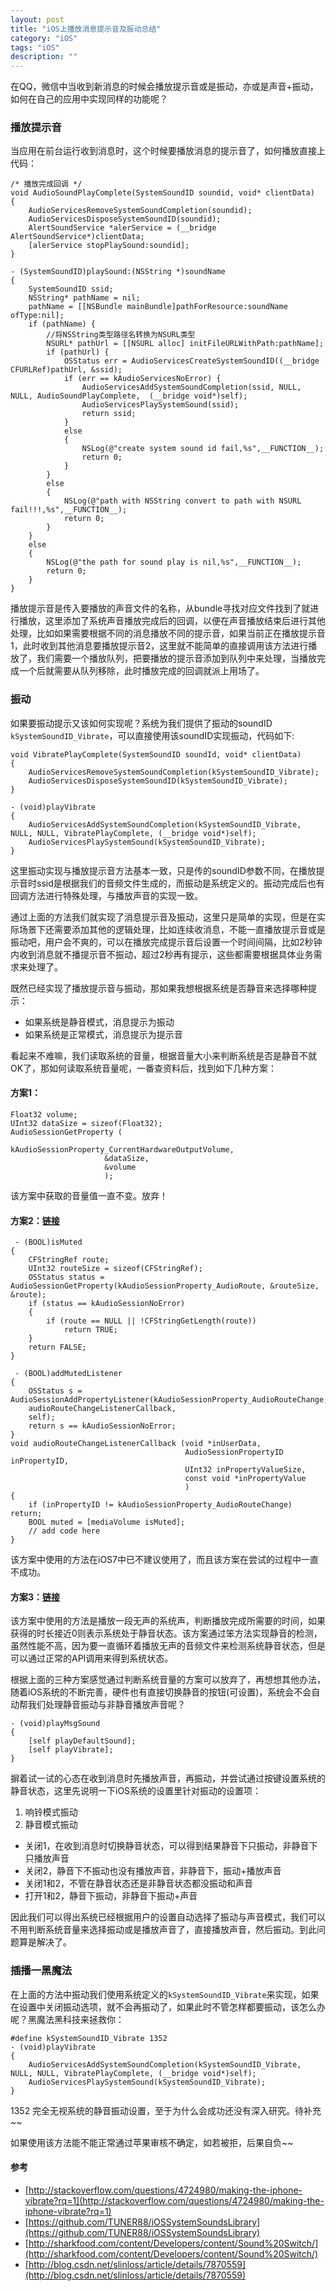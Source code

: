```yaml
---
layout: post
title: "iOS上播放消息提示音及振动总结"
category: "iOS"
tags: "iOS"
description: ""
---
```


在QQ，微信中当收到新消息的时候会播放提示音或是振动，亦或是声音+振动，如何在自己的应用中实现同样的功能呢？

### 播放提示音

当应用在前台运行收到消息时，这个时候要播放消息的提示音了，如何播放直接上代码：

~~~objc
/* 播放完成回调 */
void AudioSoundPlayComplete(SystemSoundID soundid, void* clientData)
{
    AudioServicesRemoveSystemSoundCompletion(soundid);
    AudioServicesDisposeSystemSoundID(soundid);
    AlertSoundService *alerService = (__bridge AlertSoundService*)clientData;
    [alerService stopPlaySound:soundid];
}

- (SystemSoundID)playSound:(NSString *)soundName
{
    SystemSoundID ssid;
    NSString* pathName = nil; 
    pathName = [[NSBundle mainBundle]pathForResource:soundName ofType:nil];
    if (pathName) {
        //将NSString类型路径名转换为NSURL类型
        NSURL* pathUrl = [[NSURL alloc] initFileURLWithPath:pathName];
        if (pathUrl) {
            OSStatus err = AudioServicesCreateSystemSoundID((__bridge CFURLRef)pathUrl, &ssid);
            if (err == kAudioServicesNoError) {
                AudioServicesAddSystemSoundCompletion(ssid, NULL, NULL, AudioSoundPlayComplete,  (__bridge void*)self);
                AudioServicesPlaySystemSound(ssid);
                return ssid;
            }
            else
            {
                NSLog(@"create system sound id fail,%s",__FUNCTION__);
                return 0;
            }
        }
        else
        {
            NSLog(@"path with NSString convert to path with NSURL fail!!!,%s",__FUNCTION__);
            return 0;
        }
    }
    else
    {
        NSLog(@"the path for sound play is nil,%s",__FUNCTION__);
        return 0;
    }
}
~~~

播放提示音是传入要播放的声音文件的名称，从bundle寻找对应文件找到了就进行播放，这里添加了系统声音播放完成后的回调，以便在声音播放结束后进行其他处理，比如如果需要根据不同的消息播放不同的提示音，如果当前正在播放提示音1，此时收到其他消息要播放提示音2，这里就不能简单的直接调用该方法进行播放了，我们需要一个播放队列，把要播放的提示音添加到队列中来处理，当播放完成一个后就需要从队列移除，此时播放完成的回调就派上用场了。

### 振动

如果要振动提示又该如何实现呢？系统为我们提供了振动的soundID `kSystemSoundID_Vibrate`，可以直接使用该soundID实现振动，代码如下:

~~~objc
void VibratePlayComplete(SystemSoundID soundId, void* clientData)
{
    AudioServicesRemoveSystemSoundCompletion(kSystemSoundID_Vibrate);
    AudioServicesDisposeSystemSoundID(kSystemSoundID_Vibrate);
}

- (void)playVibrate
{
    AudioServicesAddSystemSoundCompletion(kSystemSoundID_Vibrate, NULL, NULL, VibratePlayComplete, (__bridge void*)self);
    AudioServicesPlaySystemSound(kSystemSoundID_Vibrate);
}
~~~

这里振动实现与播放提示音方法基本一致，只是传的soundID参数不同，在播放提示音时ssid是根据我们的音频文件生成的，而振动是系统定义的。振动完成后也有回调方法进行特殊处理，与播放声音的实现一致。

通过上面的方法我们就实现了消息提示音及振动，这里只是简单的实现，但是在实际场景下还需要添加其他的逻辑处理，比如连续收消息，不能一直播放提示音或是振动吧，用户会不爽的，可以在播放完成提示音后设置一个时间间隔，比如2秒钟内收到消息就不播提示音不振动，超过2秒再有提示，这些都需要根据具体业务需求来处理了。

既然已经实现了播放提示音与振动，那如果我想根据系统是否静音来选择哪种提示：

* 如果系统是静音模式，消息提示为振动
* 如果系统是正常模式，消息提示为提示音

看起来不难嘛，我们读取系统的音量，根据音量大小来判断系统是否是静音不就OK了，那如何读取系统音量呢，一番查资料后，找到如下几种方案：

#### 方案1：

~~~objc
Float32 volume;
UInt32 dataSize = sizeof(Float32);
AudioSessionGetProperty (
                     kAudioSessionProperty_CurrentHardwareOutputVolume,
                     &dataSize,
                     &volume
                     );
~~~

该方案中获取的音量值一直不变。放弃！

#### 方案2：[链接](http://blog.csdn.net/slinloss/article/details/7870559)

~~~objc
 - (BOOL)isMuted  
{  
    CFStringRef route;  
    UInt32 routeSize = sizeof(CFStringRef);  
    OSStatus status = AudioSessionGetProperty(kAudioSessionProperty_AudioRoute, &routeSize, &route);  
    if (status == kAudioSessionNoError)  
    {  
        if (route == NULL || !CFStringGetLength(route))  
            return TRUE;  
    }  
    return FALSE;  
} 

 - (BOOL)addMutedListener  
{  
    OSStatus s = AudioSessionAddPropertyListener(kAudioSessionProperty_AudioRouteChange,  
    audioRouteChangeListenerCallback,  
    self);  
    return s == kAudioSessionNoError;  
}  
void audioRouteChangeListenerCallback (void *inUserData,  
                                       AudioSessionPropertyID inPropertyID,  
                                       UInt32 inPropertyValueSize,  
                                       const void *inPropertyValue  
                                       )  
{  
    if (inPropertyID != kAudioSessionProperty_AudioRouteChange) return;  
    BOOL muted = [mediaVolume isMuted];  
    // add code here  
}
~~~

该方案中使用的方法在iOS7中已不建议使用了，而且该方案在尝试的过程中一直不成功。

####  方案3：[链接](http://sharkfood.com/content/Developers/content/Sound%20Switch/)

该方案中使用的方法是播放一段无声的系统声，判断播放完成所需要的时间，如果获得的时长接近0则表示系统处于静音状态。该方案通过笨方法实现静音的检测，虽然性能不高，因为要一直循环着播放无声的音频文件来检测系统静音状态，但是可以通过正常的API调用来得到系统状态。

根据上面的三种方案感觉通过判断系统音量的方案可以放弃了，再想想其他办法，随着iOS系统的不断完善，硬件也有直接切换静音的按钮(可设置)，系统会不会自动帮我们处理静音振动与非静音播放声音呢？

~~~objc
- (void)playMsgSound
{
    [self playDefaultSound];
    [self playVibrate];
}
~~~

摒着试一试的心态在收到消息时先播放声音，再振动，并尝试通过按键设置系统的静音状态，这里先说明一下iOS系统的设置里针对振动的设置项：

1. 响铃模式振动
2. 静音模式振动

* 关闭1，在收到消息时切换静音状态，可以得到结果静音下只振动，非静音下只播放声音
* 关闭2，静音下不振动也没有播放声音，非静音下，振动+播放声音
* 关闭1和2，不管在静音状态还是非静音状态都没振动和声音
* 打开1和2，静音下振动，非静音下振动+声音

因此我们可以得出系统已经根据用户的设置自动选择了振动与声音模式，我们可以不用判断系统音量来选择振动或是播放声音了，直接播放声音，然后振动。到此问题算是解决了。

### 插播一黑魔法

在上面的方法中振动我们使用系统定义的`kSystemSoundID_Vibrate`来实现，如果在设置中关闭振动选项，就不会再振动了，如果此时不管怎样都要振动，该怎么办呢？黑魔法黑科技来拯救你：

~~~objc
#define kSystemSoundID_Vibrate 1352
- (void)playVibrate
{
    AudioServicesAddSystemSoundCompletion(kSystemSoundID_Vibrate, NULL, NULL, VibratePlayComplete, (__bridge void*)self);
    AudioServicesPlaySystemSound(kSystemSoundID_Vibrate);
}
~~~

1352 完全无视系统的静音振动设置，至于为什么会成功还没有深入研究。待补充~~

如果使用该方法能不能正常通过苹果审核不确定，如若被拒，后果自负~~

#### 参考
* [http://stackoverflow.com/questions/4724980/making-the-iphone-vibrate?rq=1](http://stackoverflow.com/questions/4724980/making-the-iphone-vibrate?rq=1)
* [https://github.com/TUNER88/iOSSystemSoundsLibrary](https://github.com/TUNER88/iOSSystemSoundsLibrary)
* [http://sharkfood.com/content/Developers/content/Sound%20Switch/](http://sharkfood.com/content/Developers/content/Sound%20Switch/)
* [http://blog.csdn.net/slinloss/article/details/7870559](http://blog.csdn.net/slinloss/article/details/7870559)




